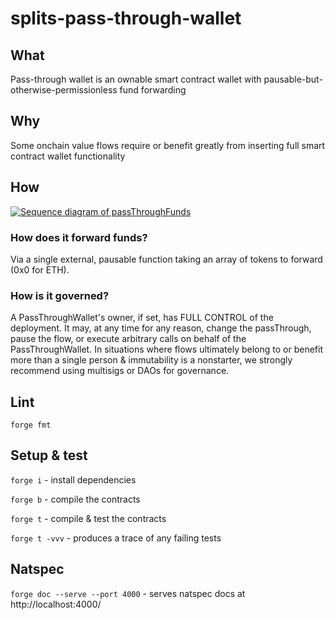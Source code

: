 # splits-pass-through-wallet

## What

Pass-through wallet is an ownable smart contract wallet with pausable-but-otherwise-permissionless fund forwarding

## Why

Some onchain value flows require or benefit greatly from inserting full smart contract wallet functionality

## How

[![Sequence diagram of passThroughFunds](https://mermaid.ink/img/pako:eNqNklFPwjAUhf9KU7PsQUiIDEb2sIQhezMx0eiD8-GyXaCxa7G9MxLCf3frgjBE40vb3Pud09707HiuC-QR97xdphgTSlDE3JExn9ZYoh8xfwEW_d5p9QmMgIVE63_jrrnUilIohdw2ugaSB2Erxk-aaalN074aJ-HNZNABNkaUYLZHJh2mQTq-xCTaFGj-dLOYa1V0_MbzeZiEl6lzx0EQTkZdFnISH0BCq3_AhIZE5_bpKAnS2UXo3C8YDiezqd-S-2arl73nZSpTFt8rVDneClgZKBui5aZS5NiP4-t7sPZxbXS1Wj-DlFh_6-ZYetRvqGwr-UH2a_1JMWIvjAwou0TDyAnZ62_SOO67J0QMSl0psrzHSzQliKJOmUtKxl2CMh7VxwKXUEnKeD1ajUJF-mGrch6RqbDHq00BdJjyUMRCkDZ3bXBdfvdfjQraHg?type=svg)](https://mermaid.live/edit#pako:eNqNklFPwjAUhf9KU7PsQUiIDEb2sIQhezMx0eiD8-GyXaCxa7G9MxLCf3frgjBE40vb3Pud09707HiuC-QR97xdphgTSlDE3JExn9ZYoh8xfwEW_d5p9QmMgIVE63_jrrnUilIohdw2ugaSB2Erxk-aaalN074aJ-HNZNABNkaUYLZHJh2mQTq-xCTaFGj-dLOYa1V0_MbzeZiEl6lzx0EQTkZdFnISH0BCq3_AhIZE5_bpKAnS2UXo3C8YDiezqd-S-2arl73nZSpTFt8rVDneClgZKBui5aZS5NiP4-t7sPZxbXS1Wj-DlFh_6-ZYetRvqGwr-UH2a_1JMWIvjAwou0TDyAnZ62_SOO67J0QMSl0psrzHSzQliKJOmUtKxl2CMh7VxwKXUEnKeD1ajUJF-mGrch6RqbDHq00BdJjyUMRCkDZ3bXBdfvdfjQraHg)

### How does it forward funds?

Via a single external, pausable function taking an array of tokens to forward (0x0 for ETH).

### How is it governed?

A PassThroughWallet's owner, if set, has FULL CONTROL of the deployment. It may, at any time for any reason, change the passThrough, pause the flow, or execute arbitrary calls on behalf of the PassThroughWallet. In situations where flows ultimately belong to or benefit more than a single person & immutability is a nonstarter, we strongly recommend using multisigs or DAOs for governance.

## Lint

`forge fmt`

## Setup & test

`forge i` - install dependencies

`forge b` - compile the contracts

`forge t` - compile & test the contracts

`forge t -vvv` - produces a trace of any failing tests

## Natspec

`forge doc --serve --port 4000` - serves natspec docs at http://localhost:4000/
